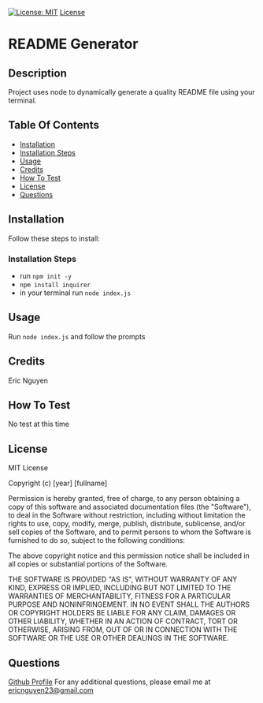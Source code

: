 [![License: MIT](https://img.shields.io/badge/License-MIT-yellow.svg)](https://opensource.org/licenses/MIT)
[License](#License)
# README Generator
## Description

Project uses node to dynamically generate a quality README file using your terminal.
## Table Of Contents

- [Installation](#Installation,Installation-Steps,Usage,Credits,How-To-Test,License,Questions)
- [Installation Steps](#Installation,Installation-Steps,Usage,Credits,How-To-Test,License,Questions)
- [Usage](#Installation,Installation-Steps,Usage,Credits,How-To-Test,License,Questions)
- [Credits](#Installation,Installation-Steps,Usage,Credits,How-To-Test,License,Questions)
- [How To Test](#Installation,Installation-Steps,Usage,Credits,How-To-Test,License,Questions)
- [License](#Installation,Installation-Steps,Usage,Credits,How-To-Test,License,Questions)
- [Questions](#Installation,Installation-Steps,Usage,Credits,How-To-Test,License,Questions)

## Installation

Follow these steps to install:
### Installation Steps

- run `npm init -y`
- `npm install inquirer`
- in your terminal run `node index.js`

## Usage

Run `node index.js` and follow the prompts
## Credits

Eric Nguyen
## How To Test

No test at this time
## License


MIT License

Copyright (c) [year] [fullname]

Permission is hereby granted, free of charge, to any person obtaining a copy
of this software and associated documentation files (the "Software"), to deal
in the Software without restriction, including without limitation the rights
to use, copy, modify, merge, publish, distribute, sublicense, and/or sell
copies of the Software, and to permit persons to whom the Software is
furnished to do so, subject to the following conditions:

The above copyright notice and this permission notice shall be included in all
copies or substantial portions of the Software.

THE SOFTWARE IS PROVIDED "AS IS", WITHOUT WARRANTY OF ANY KIND, EXPRESS OR
IMPLIED, INCLUDING BUT NOT LIMITED TO THE WARRANTIES OF MERCHANTABILITY,
FITNESS FOR A PARTICULAR PURPOSE AND NONINFRINGEMENT. IN NO EVENT SHALL THE
AUTHORS OR COPYRIGHT HOLDERS BE LIABLE FOR ANY CLAIM, DAMAGES OR OTHER
LIABILITY, WHETHER IN AN ACTION OF CONTRACT, TORT OR OTHERWISE, ARISING FROM,
OUT OF OR IN CONNECTION WITH THE SOFTWARE OR THE USE OR OTHER DEALINGS IN THE
SOFTWARE.

## Questions

[Github Profile](https://github.com/ericnguyen23)
For any additional questions, please email me at ericnguyen23@gmail.com
